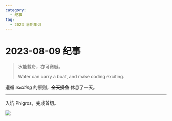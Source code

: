 ```yaml
---
category:
  - 纪事
tag:
  - 2023 暑期集训
---
```


# 2023-08-09 纪事

> 水能载舟，亦可赛艇。
>
> Water can carry a boat, and make coding exciting.

遵循 *exciting* 的原则，~~全天摸鱼~~ 休息了一天。

<!-- more -->

---

入坑 Phigros，完成首切。

![](https://i.postimg.cc/6QZmYjnc/c264397bde536d2e825af658c9db4d76.jpg)
